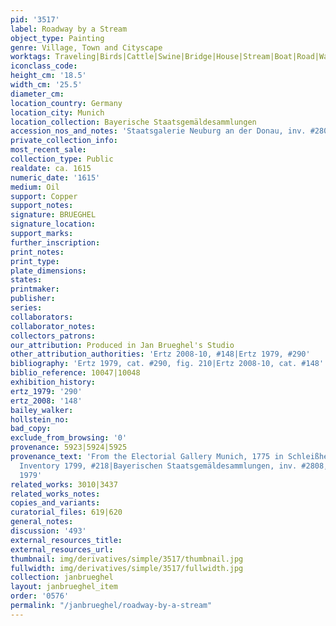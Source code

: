 ```yaml
---
pid: '3517'
label: Roadway by a Stream
object_type: Painting
genre: Village, Town and Cityscape
worktags: Traveling|Birds|Cattle|Swine|Bridge|House|Stream|Boat|Road|Wagon
iconclass_code:
height_cm: '18.5'
width_cm: '25.5'
diameter_cm:
location_country: Germany
location_city: Munich
location_collection: Bayerische Staatsgemäldesammlungen
accession_nos_and_notes: 'Staatsgalerie Neuburg an der Donau, inv. #2808'
private_collection_info:
most_recent_sale:
collection_type: Public
realdate: ca. 1615
numeric_date: '1615'
medium: Oil
support: Copper
support_notes:
signature: BRUEGHEL
signature_location:
support_marks:
further_inscription:
print_notes:
print_type:
plate_dimensions:
states:
printmaker:
publisher:
series:
collaborators:
collaborator_notes:
collectors_patrons:
our_attribution: Produced in Jan Brueghel's Studio
other_attribution_authorities: 'Ertz 2008-10, #148|Ertz 1979, #290'
bibliography: 'Ertz 1979, cat. #290, fig. 210|Ertz 2008-10, cat. #148'
biblio_reference: 10047|10048
exhibition_history:
ertz_1979: '290'
ertz_2008: '148'
bailey_walker:
hollstein_no:
bad_copy:
exclude_from_browsing: '0'
provenance: 5923|5924|5925
provenance_text: 'From the Electorial Gallery Munich, 1775 in Schleißheim, Munich
  Inventory 1799, #218|Bayerischen Staatsgemäldesammlungen, inv. #2808, Schleißheim,
  1979'
related_works: 3010|3437
related_works_notes:
copies_and_variants:
curatorial_files: 619|620
general_notes:
discussion: '493'
external_resources_title:
external_resources_url:
thumbnail: img/derivatives/simple/3517/thumbnail.jpg
fullwidth: img/derivatives/simple/3517/fullwidth.jpg
collection: janbrueghel
layout: janbrueghel_item
order: '0576'
permalink: "/janbrueghel/roadway-by-a-stream"
---
```

